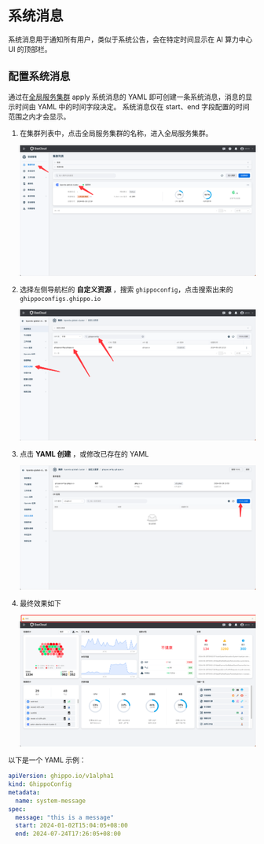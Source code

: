 # 系统消息

系统消息用于通知所有用户，类似于系统公告，会在特定时间显示在 AI 算力中心UI 的顶部栏。

## 配置系统消息

通过在[全局服务集群](../../kpanda/user-guide/clusters/cluster-role.md#_2) apply 系统消息的 YAML 即可创建一条系统消息，消息的显示时间由 YAML 中的时间字段决定。
系统消息仅在 start、end 字段配置的时间范围之内才会显示。

1. 在集群列表中，点击全局服务集群的名称，进入全局服务集群。

    ![选择集群](../images/system-message1.png)

2. 选择左侧导航栏的 __自定义资源__ ，搜索 `ghippoconfig`，点击搜索出来的 `ghippoconfigs.ghippo.io`

    ![选择自定义资源](../images/system-message2.png)

3. 点击 __YAML 创建__ ，或修改已存在的 YAML

    ![选择自定义资源](../images/system-message3.png)

4. 最终效果如下

   ![最终效果](../images/system-message4.png)

以下是一个 YAML 示例：

```yaml
apiVersion: ghippo.io/v1alpha1
kind: GhippoConfig
metadata:
  name: system-message
spec:
  message: "this is a message"
  start: 2024-01-02T15:04:05+08:00
  end: 2024-07-24T17:26:05+08:00
```
